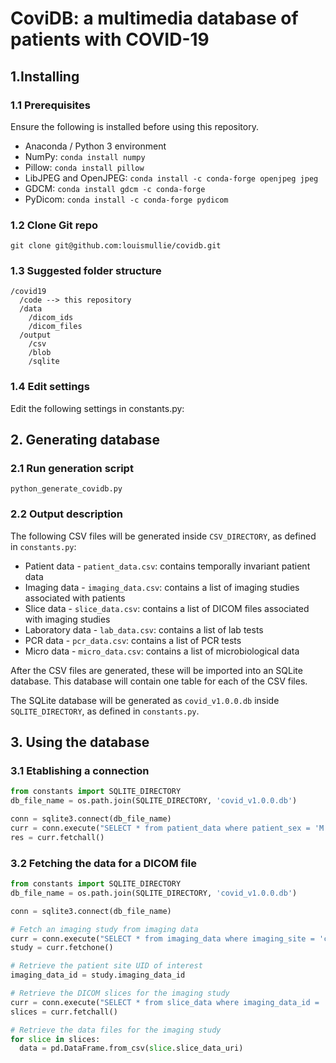 # CoviDB: a multimedia database of patients with COVID-19

## 1.Installing

### 1.1 Prerequisites

Ensure the following is installed before using this repository.

- Anaconda / Python 3 environment
- NumPy: `conda install numpy`
- Pillow: `conda install pillow`
- LibJPEG and OpenJPEG: `conda install -c conda-forge openjpeg jpeg`
- GDCM: `conda install gdcm -c conda-forge`
- PyDicom: `conda install -c conda-forge pydicom`

### 1.2 Clone Git repo

`git clone git@github.com:louismullie/covidb.git`

### 1.3 Suggested folder structure

```
/covid19
  /code --> this repository
  /data
    /dicom_ids
    /dicom_files
  /output
    /csv
    /blob
    /sqlite
```

### 1.4 Edit settings

Edit the following settings in constants.py:

## 2. Generating database

### 2.1 Run generation script

`python_generate_covidb.py`

### 2.2 Output description

The following CSV files will be generated inside `CSV_DIRECTORY`, as defined in `constants.py`:

- Patient data - `patient_data.csv`: contains temporally invariant patient data
- Imaging data - `imaging_data.csv`: contains a list of imaging studies associated with patients
- Slice data - `slice_data.csv`: contains a list of DICOM files associated with imaging studies
- Laboratory data - `lab_data.csv`: contains a list of lab tests
- PCR data - `pcr_data.csv`: contains a list of PCR tests
- Micro data - `micro_data.csv`: contains a list of microbiological data

After the CSV files are generated, these will be imported into an SQLite database. This database will contain one table for each of the CSV files. 

The SQLite database will be generated as `covid_v1.0.0.db` inside `SQLITE_DIRECTORY`, as defined in `constants.py`.

## 3. Using the database

### 3.1 Etablishing a connection

```python
from constants import SQLITE_DIRECTORY
db_file_name = os.path.join(SQLITE_DIRECTORY, 'covid_v1.0.0.db')

conn = sqlite3.connect(db_file_name)
curr = conn.execute("SELECT * from patient_data where patient_sex = 'M' AND patient_covid_status=1")
res = curr.fetchall()
```

### 3.2 Fetching the data for a DICOM file

```python
from constants import SQLITE_DIRECTORY
db_file_name = os.path.join(SQLITE_DIRECTORY, 'covid_v1.0.0.db')

conn = sqlite3.connect(db_file_name)

# Fetch an imaging study from imaging data
curr = conn.execute("SELECT * from imaging_data where imaging_site = 'chest' LIMIT 1")
study = curr.fetchone()

# Retrieve the patient site UID of interest
imaging_data_id = study.imaging_data_id

# Retrieve the DICOM slices for the imaging study
curr = conn.execute("SELECT * from slice_data where imaging_data_id = '%s'" % imaging_data_id)
slices = curr.fetchall()

# Retrieve the data files for the imaging study
for slice in slices:
  data = pd.DataFrame.from_csv(slice.slice_data_uri)
```
